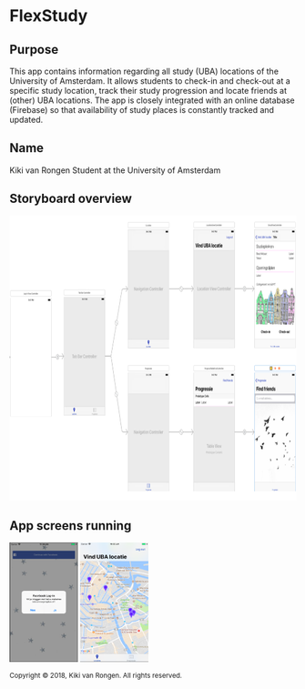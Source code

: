 # FlexStudy

## Purpose
This app contains information regarding all study (UBA) locations of the University of Amsterdam. It allows students to check-in and check-out
at a specific study location, track their study progression and locate friends at (other) UBA locations. The app is closely integrated with an online
database (Firebase) so that availability of study places is constantly tracked and updated. 

## Name
Kiki van Rongen
Student at the University of Amsterdam

## Storyboard overview
<img src=https://github.com/kikivanrongen/FlexStudy/blob/master/doc/Storyboard%20overview.png width="800" height="500">

## App screens running

<img src=https://github.com/kikivanrongen/FlexStudy/blob/master/doc/Scherm1.png width="120" height="210">
<img src=https://github.com/kikivanrongen/FlexStudy/blob/master/doc/Scherm2.png width="120" height="210">

<sup>Copyright © 2018, Kiki van Rongen. All rights reserved.</sup>
